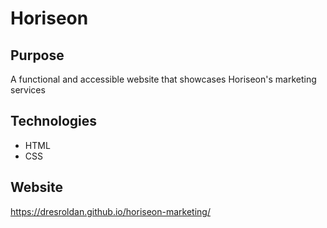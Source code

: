 # Horiseon

## Purpose
A functional and accessible website that showcases Horiseon's marketing services 

## Technologies 
* HTML
* CSS

## Website
https://dresroldan.github.io/horiseon-marketing/


